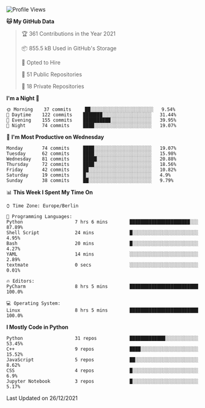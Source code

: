 <!--START_SECTION:waka-->
![Profile Views](http://img.shields.io/badge/Profile%20Views-10-blue)

**🐱 My GitHub Data** 

> 🏆 361 Contributions in the Year 2021
 > 
> 📦 855.5 kB Used in GitHub's Storage 
 > 
> 💼 Opted to Hire
 > 
> 📜 51 Public Repositories 
 > 
> 🔑 18 Private Repositories  
 > 
**I'm a Night 🦉** 

```text
🌞 Morning    37 commits     ██░░░░░░░░░░░░░░░░░░░░░░░   9.54% 
🌆 Daytime    122 commits    ███████░░░░░░░░░░░░░░░░░░   31.44% 
🌃 Evening    155 commits    ██████████░░░░░░░░░░░░░░░   39.95% 
🌙 Night      74 commits     ████░░░░░░░░░░░░░░░░░░░░░   19.07%

```
📅 **I'm Most Productive on Wednesday** 

```text
Monday       74 commits     ████░░░░░░░░░░░░░░░░░░░░░   19.07% 
Tuesday      62 commits     ████░░░░░░░░░░░░░░░░░░░░░   15.98% 
Wednesday    81 commits     █████░░░░░░░░░░░░░░░░░░░░   20.88% 
Thursday     72 commits     ████░░░░░░░░░░░░░░░░░░░░░   18.56% 
Friday       42 commits     ██░░░░░░░░░░░░░░░░░░░░░░░   10.82% 
Saturday     19 commits     █░░░░░░░░░░░░░░░░░░░░░░░░   4.9% 
Sunday       38 commits     ██░░░░░░░░░░░░░░░░░░░░░░░   9.79%

```


📊 **This Week I Spent My Time On** 

```text
⌚︎ Time Zone: Europe/Berlin

💬 Programming Languages: 
Python                   7 hrs 6 mins        ██████████████████████░░░   87.89% 
Shell Script             24 mins             █░░░░░░░░░░░░░░░░░░░░░░░░   4.95% 
Bash                     20 mins             █░░░░░░░░░░░░░░░░░░░░░░░░   4.27% 
YAML                     14 mins             ░░░░░░░░░░░░░░░░░░░░░░░░░   2.89% 
textmate                 0 secs              ░░░░░░░░░░░░░░░░░░░░░░░░░   0.01%

🔥 Editors: 
PyCharm                  8 hrs 5 mins        █████████████████████████   100.0%

💻 Operating System: 
Linux                    8 hrs 5 mins        █████████████████████████   100.0%

```

**I Mostly Code in Python** 

```text
Python                   31 repos            █████████████░░░░░░░░░░░░   53.45% 
C++                      9 repos             ████░░░░░░░░░░░░░░░░░░░░░   15.52% 
JavaScript               5 repos             ██░░░░░░░░░░░░░░░░░░░░░░░   8.62% 
CSS                      4 repos             █░░░░░░░░░░░░░░░░░░░░░░░░   6.9% 
Jupyter Notebook         3 repos             █░░░░░░░░░░░░░░░░░░░░░░░░   5.17%

```



 Last Updated on 26/12/2021
<!--END_SECTION:waka-->　　
